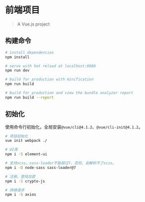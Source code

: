 # 前端项目
> A Vue.js project

## 构建命令

```bash
# install dependencies
npm install

# serve with hot reload at localhost:8080
npm run dev

# build for production with minification
npm run build

# build for production and view the bundle analyzer report
npm run build --report
```
## 初始化

使用命令行初始化，全局安装`@vue/cli@4.1.2`、`@vue/cli-init@4.1.2`。

```bash
# 项目初始化
vue init webpack ./

# UI库
npm i -S element-ui

# 支持scss，sass-loader不能超过7，否则，会解析不了scss。
npm i -D node-sass sass-loader@7

# 注册、登陆加密
npm i -S crypto-js

# 网络请求
npm i -S axios
```
